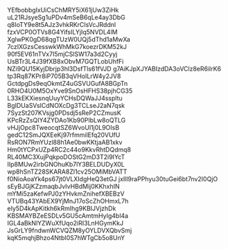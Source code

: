 YEfbobbgIxUiCsChMRY5iX61jUw3ZiHk
uL21RJsyeSg1uPDv4mSeB6qLe4ay3DbG
q8IoTY9e8t5AJz3vhkRKrCIsVcJRddnl
fzxVCP0OTVs8G4YifsILYjIq5NVDL4lM
XglwPK0gD68qgTUzW0UQj5dThd1aMwXa
7czIXGzsCesswkWhMkG7koezrDKM52kJ
90f5EV61nTVx7I5mjCSlSW17a3d2Cyyj
UsBTr3L4J39fXB8xObvM7GQTLobUhfFi
NZi9QU15KyjDbrjp3hl3DsfTls61fVJD
g7AiKJpXJYABIzdDA3oVClz8eR6ilrK6
tp3Rq87KPr8iP705B3qVHoILrW4y2JV8
GctdpgDs9eqOkmtZ4uGSVUGufA8BGpTn
0RHO4U0M5OxYve9SnOsHFHS38pjhCG35
L33kEKXiesnqUuyYCHsDQWaJJ4sspltu
BgIDUaSVsICdNOXcDg3TCLseJ2aN7qsk
7SyzSt207KVsjg0PDsdj5sReP2CZmusK
KPcRzZsQIY4ZYDAo1Kb90PIbLw8oQTLG
vHJjOpc8TweocqtSZ6WvoUl1j0L9OIsB
gedC12SmJQXEeKj97rfmmilEfq20VUfU
RsRON7RmYUzl88h1Ae0bwKKtjaAB1xkv
Hm0tYCPxUZp4RC2c44o9KkvRhtDQdmq8
RL40MC3XujPqkpoDOStG2mD3T2i9IYcT
IIp8MUw2irbGNOhuKb7lY3BELDUDyX0L
wp8hSnTZ28SKARA8Zl1cv25OMiMbVATT
f0NioAoaYk4ps67jt0VLXIdgHeQ3etGJ
jxIll9raPPhyu30tuGei6bt7nv2I0QjO
sEyBJGjKZzmaqbJvIvHBdMij0KKhxhIN
mYMi5zaKefwPJ0zYHvkmZnihefXBEBzV
VTUBq43YAbEX9YjMnJ17oScZhOHmxL7h
eIy5D4kApKitkh6kRmIhg9KBIJVjzhDk
KBSMAYBZeESDLv5GU5cAmtmHyIg4bl4a
IGL4aBkNlYZWuXfUqo2iRI3LnHGymKkJ
JsGrLY9fndwnWCVQZM8yOYLDVXQbvSmj
kqK5mqhjBhzo4NtbI0S7hWTgCb5o8UnY

